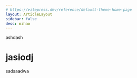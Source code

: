 ```yaml
---
# https://vitepress.dev/reference/default-theme-home-page
layout: ArticleLayout
sidebar: false
desc: nihao
---
```

ashdash

# jasiodj

sadsaadwa
